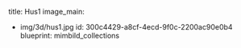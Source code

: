 title: Hus1
image_main:
  - img/3d/hus1.jpg
id: 300c4429-a8cf-4ecd-9f0c-2200ac90e0b4
blueprint: mimbild_collections
